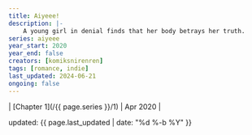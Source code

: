 ```yaml
---
title: Aiyeee!
description: |-
    A young girl in denial finds that her body betrays her truth.
series: aiyeee
year_start: 2020
year_end: false
creators: [komiksnirenren]
tags: [romance, indie]
last_updated: 2024-06-21
ongoing: false
---
```


| [Chapter 1](/{{ page.series }}/1) | Apr 2020 |

<p class="comic-last-updated">
updated: {{ page.last_updated | date: "%d %-b %Y" }}
</p>